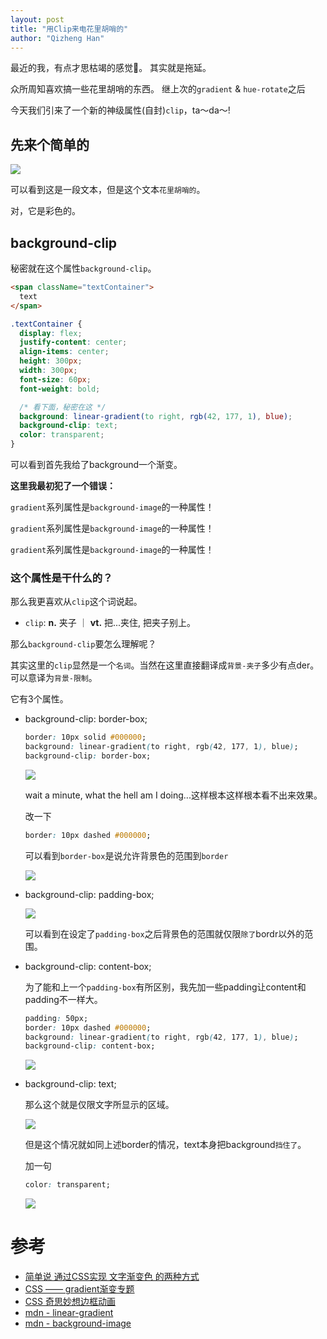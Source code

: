 ```yaml
---
layout: post
title: "用Clip来电花里胡哨的"
author: "Qizheng Han"
---
```


最近的我，有点才思枯竭的感觉🤯。 其实就是拖延。 

众所周知喜欢搞一些花里胡哨的东西。 继上次的`gradient` & `hue-rotate`之后 

今天我们引来了一个新的神级属性(自封)`clip`，ta～da～! 


## 先来个简单的

![](/assets/img/2021-01-24/text.jpg)

可以看到这是一段文本，但是这个文本`花里胡哨的`。

对，它是彩色的。

## background-clip

秘密就在这个属性`background-clip`。

```html
<span className="textContainer">
  text
</span>
```

```css
.textContainer {
  display: flex;
  justify-content: center;
  align-items: center;
  height: 300px;
  width: 300px;
  font-size: 60px;
  font-weight: bold;

  /* 看下面，秘密在这 */
  background: linear-gradient(to right, rgb(42, 177, 1), blue);
  background-clip: text;
  color: transparent;
}
```

可以看到首先我给了background一个渐变。

**这里我最初犯了一个错误：**

`gradient`系列属性是`background-image`的一种属性！

`gradient`系列属性是`background-image`的一种属性！

`gradient`系列属性是`background-image`的一种属性！

### 这个属性是干什么的？

那么我更喜欢从`clip`这个词说起。

- `clip`: **n.** 夹子 ｜ **vt.** 把...夹住, 把夹子别上。

那么`background-clip`要怎么理解呢？

其实这里的`clip`显然是一个`名词`。当然在这里直接翻译成`背景-夹子`多少有点der。可以意译为`背景-限制`。

它有3个属性。

- background-clip: border-box;

  ```css
  border: 10px solid #000000;
  background: linear-gradient(to right, rgb(42, 177, 1), blue);
  background-clip: border-box;
  ```

  ![](/assets/img/2021-01-24/wrongBorderBox.jpg)

  wait a minute, what the hell am I doing...这样根本这样根本看不出来效果。

  改一下

  ```css
  border: 10px dashed #000000;
  ```

  可以看到`border-box`是说允许背景色的范围到`border`

  ![](/assets/img/2021-01-24/borderBox.jpg)

- background-clip: padding-box;

  ![](/assets/img/2021-01-24/paddingBox.jpg)

  可以看到在设定了`padding-box`之后背景色的范围就仅限`除了`bordr以外的范围。

- background-clip: content-box;

  为了能和上一个`padding-box`有所区别，我先加一些padding让content和padding不一样大。

  ```css
  padding: 50px;
  border: 10px dashed #000000;
  background: linear-gradient(to right, rgb(42, 177, 1), blue);
  background-clip: content-box;
  ```

  ![](/assets/img/2021-01-24/contentBox.jpg)

- background-clip: text;

  那么这个就是仅限文字所显示的区域。

  ![](/assets/img/2021-01-24/textContent.jpg)

  但是这个情况就如同上述border的情况，text本身把background`挡住了`。

  加一句

  ```css
  color: transparent;
  ```

  ![](/assets/img/2021-01-24/textTransparent.jpg)







# 参考

- [简单说 通过CSS实现 文字渐变色 的两种方式](https://segmentfault.com/a/1190000011882933)
- [CSS —— gradient渐变专题](https://juejin.cn/post/6844903593800105992)
- [CSS 奇思妙想边框动画](https://juejin.cn/post/6918921604160290830#heading-6)
- [mdn - linear-gradient](https://developer.mozilla.org/zh-CN/docs/Web/CSS/linear-gradient())
- [mdn - background-image](https://developer.mozilla.org/zh-CN/docs/Web/CSS/background-image)